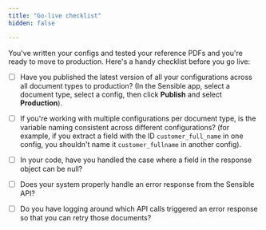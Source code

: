 ```yaml
---
title: "Go-live checklist"
hidden: false

---
```


You've written your configs and tested your reference PDFs and you're ready to move to production. Here's a handy checklist before you go live:

- [ ] Have you published the latest version of all your configurations across all document types to production? (In the Sensible app, select a document type, select a config, then click **Publish** and select **Production**).
- [ ] If you're working with multiple configurations per document type, is the variable naming consistent across different configurations? (for example, if you extract a field with the ID `customer_full_name` in one config, you shouldn't name it `customer_fullname` in another config).
- [ ] In your code, have you handled the case where a field in the response object can be null?
- [ ]  Does your system properly handle an error response from the Sensible API?
- [ ]  Do you have logging around which API calls triggered an error response so that you can retry those documents?

